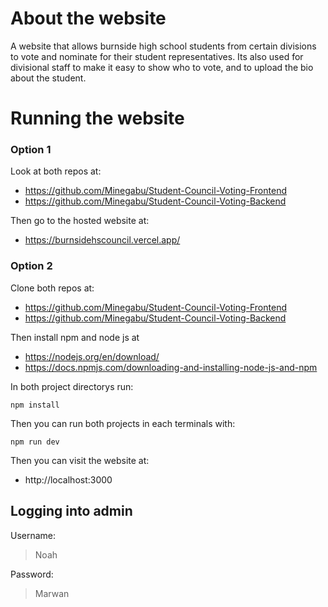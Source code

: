 # About the website
A website that allows burnside high school students from certain divisions to vote and nominate for their student representatives. Its also used for divisional staff to make it easy to show who to vote, and to upload the bio about the student.
# Running the website
### Option 1
Look at both repos at: 
- https://github.com/Minegabu/Student-Council-Voting-Frontend
- https://github.com/Minegabu/Student-Council-Voting-Backend

<!-- -->

Then go to the hosted website at:
- https://burnsidehscouncil.vercel.app/ 

<!-- -->

### Option 2
Clone both repos at:
- https://github.com/Minegabu/Student-Council-Voting-Frontend
- https://github.com/Minegabu/Student-Council-Voting-Backend

<!-- -->

Then install npm and node js at 
- https://nodejs.org/en/download/
- https://docs.npmjs.com/downloading-and-installing-node-js-and-npm

<!-- -->

In both project directorys run:
```
npm install
```
<!-- -->

Then you can run both projects in each terminals with:
```
npm run dev
```
<!-- -->

Then you can visit the website at:
- http://localhost:3000

<!-- -->

## Logging into admin
Username:
> Noah

<!-- -->

Password:
> Marwan

<!-- -->
